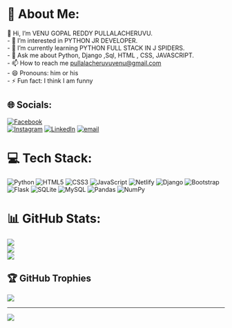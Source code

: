# 💫 About Me:
 👋 Hi, I’m VENU GOPAL REDDY PULLALACHERUVU.<br>- 👀 I’m interested in PYTHON JR DEVELOPER.<br>- 🌱 I’m currently learning PYTHON FULL STACK IN J SPIDERS.<br>- 💬 Ask me about Python, Django ,Sql, HTML , CSS, JAVASCRIPT.<br>- 📫 How to reach me pullalacheruvuvenu@gmail.com<br>- 😄 Pronouns: him or his<br>- ⚡ Fun fact: I think I am funny


## 🌐 Socials:
[![Facebook](https://img.shields.io/badge/Facebook-%231877F2.svg?logo=Facebook&logoColor=white)](https://facebook.com/https://www.facebook.com/share/1A4kDPA39S/)<br>  [![Instagram](https://img.shields.io/badge/Instagram-%23E4405.svg?logo=Instagram&logoColor=white)](https://instagram.com/https://www.facebook.com/share/1A4kDPA39S/) [![LinkedIn](https://img.shields.io/badge/LinkedIn-%230077B5.svg?logo=linkedin&logoColor=white)](https://linkedin.com/in/https://www.linkedin.com/in/pullalacheruvu-venu-gopal-reddy-5a6aa0284) [![email](https://img.shields.io/badge/Email-D14836?logo=gmail&logoColor=white)](mailto:pullalacheruvuvenu@gmail.com) 

# 💻 Tech Stack:
![Python](https://img.shields.io/badge/python-3670A0?style=plastic&logo=python&logoColor=ffdd54) ![HTML5](https://img.shields.io/badge/html5-%23E34F26.svg?style=plastic&logo=html5&logoColor=white) ![CSS3](https://img.shields.io/badge/css3-%231572B6.svg?style=plastic&logo=css3&logoColor=white) ![JavaScript](https://img.shields.io/badge/javascript-%23323330.svg?style=plastic&logo=javascript&logoColor=%23F7DF1E) ![Netlify](https://img.shields.io/badge/netlify-%23000000.svg?style=plastic&logo=netlify&logoColor=#00C7B7) ![Django](https://img.shields.io/badge/django-%23092E20.svg?style=plastic&logo=django&logoColor=white) ![Bootstrap](https://img.shields.io/badge/bootstrap-%238511FA.svg?style=plastic&logo=bootstrap&logoColor=white) ![Flask](https://img.shields.io/badge/flask-%23000.svg?style=plastic&logo=flask&logoColor=white) ![SQLite](https://img.shields.io/badge/sqlite-%2307405e.svg?style=plastic&logo=sqlite&logoColor=white) ![MySQL](https://img.shields.io/badge/mysql-4479A1.svg?style=plastic&logo=mysql&logoColor=white) ![Pandas](https://img.shields.io/badge/pandas-%23150458.svg?style=plastic&logo=pandas&logoColor=white) ![NumPy](https://img.shields.io/badge/numpy-%23013243.svg?style=plastic&logo=numpy&logoColor=white)
# 📊 GitHub Stats:
![](https://github-readme-stats.vercel.app/api?username=Unev1432&theme=dark&hide_border=false&include_all_commits=false&count_private=false)<br/>
![](https://github-readme-streak-stats.herokuapp.com/?user=Unev1432&theme=dark&hide_border=false)<br/>
![](https://github-readme-stats.vercel.app/api/top-langs/?username=Unev1432&theme=dark&hide_border=false&include_all_commits=false&count_private=false&layout=compact)

## 🏆 GitHub Trophies
![](https://github-profile-trophy.vercel.app/?username=Unev1432&theme=shadow_green&no-frame=false&no-bg=false&margin-w=4)

---
[![](https://visitcount.itsvg.in/api?id=Unev1432&icon=0&color=6)](https://visitcount.itsvg.in)

<!-- Proudly created with GPRM ( https://gprm.itsvg.in ) -->
